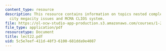 ```yaml
---
content_type: resource
description: This resource contains information on topics nested complexity, the mexico
  city megacity issues and MCMA CLIOS system.
file: https://ol-ocw-studio-app-production.s3.amazonaws.com/courses/1-201j-introduction-to-transportation-systems-fall-2006/5c5e7eef411d48f36100681dda9e4087_lect22.pdf
file_type: application/pdf
resourcetype: Document
title: lect22.pdf
uid: 5c5e7eef-411d-48f3-6100-681dda9e4087
---
```

